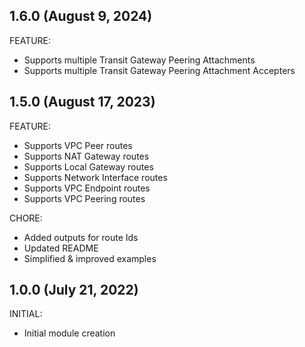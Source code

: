 ## 1.6.0 (August 9, 2024)

FEATURE:
  * Supports multiple Transit Gateway Peering Attachments
  * Supports multiple Transit Gateway Peering Attachment Accepters

## 1.5.0 (August 17, 2023)

FEATURE:
  * Supports VPC Peer routes
  * Supports NAT Gateway routes
  * Supports Local Gateway routes
  * Supports Network Interface routes
  * Supports VPC Endpoint routes
  * Supports VPC Peering routes

CHORE:
  * Added outputs for route Ids
  * Updated README
  * Simplified & improved examples

## 1.0.0 (July 21, 2022)

INITIAL:

  * Initial module creation

